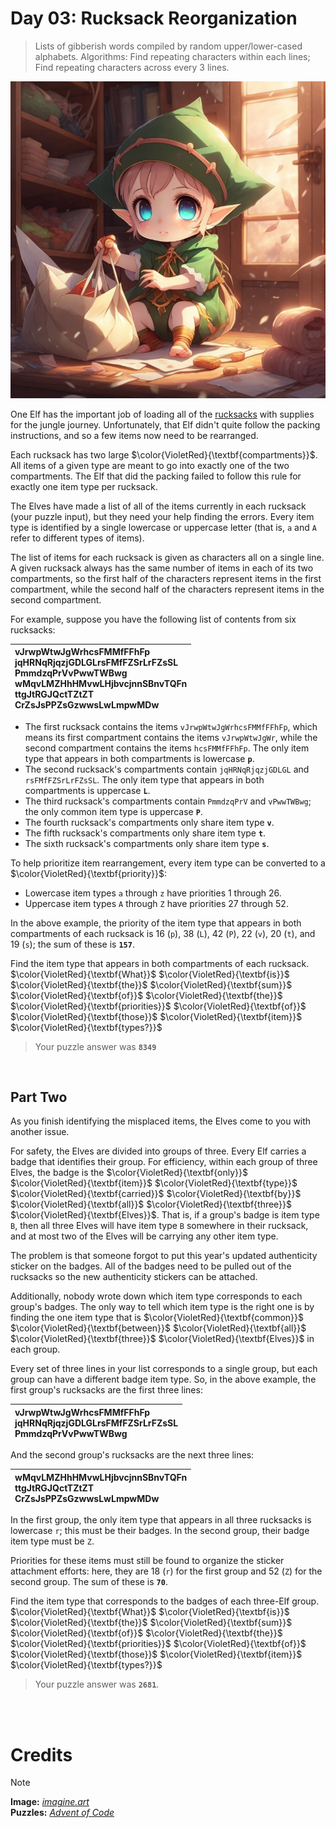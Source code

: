 # Day 03: Rucksack Reorganization
> Lists of gibberish words compiled by random upper/lower-cased alphabets. Algorithms: Find repeating characters within each lines; Find repeating characters across every 3 lines.
<img src=https://github.com/Kyros0718/Advent_of_Code/blob/main/Media/baby%20elf%20putting%20items%20in%20bag.png>

One Elf has the important job of loading all of the [rucksacks](https://en.wikipedia.org/wiki/Backpack) with supplies for the jungle journey. Unfortunately, that Elf didn't quite follow the packing instructions, and so a few items now need to be rearranged.

Each rucksack has two large $\color{VioletRed}{\textbf{compartments}}$. All items of a given type are meant to go into exactly one of the two compartments. The Elf that did the packing failed to follow this rule for exactly one item type per rucksack.

The Elves have made a list of all of the items currently in each rucksack (your puzzle input), but they need your help finding the errors. Every item type is identified by a single lowercase or uppercase letter (that is, `a` and `A` refer to different types of items).

The list of items for each rucksack is given as characters all on a single line. A given rucksack always has the same number of items in each of its two compartments, so the first half of the characters represent items in the first compartment, while the second half of the characters represent items in the second compartment.

For example, suppose you have the following list of contents from six rucksacks:

| vJrwpWtwJgWrhcsFMMfFFhFp<br>jqHRNqRjqzjGDLGLrsFMfFZSrLrFZsSL<br>PmmdzqPrVvPwwTWBwg<br>wMqvLMZHhHMvwLHjbvcjnnSBnvTQFn<br>ttgJtRGJQctTZtZT<br>CrZsJsPPZsGzwwsLwLmpwMDw |
| :--- |

- The first rucksack contains the items `vJrwpWtwJgWrhcsFMMfFFhFp`, which means its first compartment contains the items `vJrwpWtwJgWr`, while the second compartment contains the items `hcsFMMfFFhFp`. The only item type that appears in both compartments is lowercase **`p`**.
- The second rucksack's compartments contain `jqHRNqRjqzjGDLGL` and `rsFMfFZSrLrFZsSL`. The only item type that appears in both compartments is uppercase **`L`**.
- The third rucksack's compartments contain `PmmdzqPrV` and `vPwwTWBwg`; the only common item type is uppercase **`P`**.
- The fourth rucksack's compartments only share item type **`v`**.
- The fifth rucksack's compartments only share item type **`t`**.
- The sixth rucksack's compartments only share item type **`s`**.

To help prioritize item rearrangement, every item type can be converted to a $\color{VioletRed}{\textbf{priority}}$:

- Lowercase item types `a` through `z` have priorities 1 through 26.
- Uppercase item types `A` through `Z` have priorities 27 through 52.

In the above example, the priority of the item type that appears in both compartments of each rucksack is 16 (`p`), 38 (`L`), 42 (`P`), 22 (`v`), 20 (`t`), and 19 (`s`); the sum of these is **`157`**.

Find the item type that appears in both compartments of each rucksack. $\color{VioletRed}{\textbf{What}}$ $\color{VioletRed}{\textbf{is}}$ $\color{VioletRed}{\textbf{the}}$ $\color{VioletRed}{\textbf{sum}}$ $\color{VioletRed}{\textbf{of}}$ $\color{VioletRed}{\textbf{the}}$ $\color{VioletRed}{\textbf{priorities}}$ $\color{VioletRed}{\textbf{of}}$ $\color{VioletRed}{\textbf{those}}$ $\color{VioletRed}{\textbf{item}}$ $\color{VioletRed}{\textbf{types?}}$

> Your puzzle answer was **`8349`**

<br>

##  Part Two
As you finish identifying the misplaced items, the Elves come to you with another issue.

For safety, the Elves are divided into groups of three. Every Elf carries a badge that identifies their group. For efficiency, within each group of three Elves, the badge is the $\color{VioletRed}{\textbf{only}}$ $\color{VioletRed}{\textbf{item}}$ $\color{VioletRed}{\textbf{type}}$ $\color{VioletRed}{\textbf{carried}}$ $\color{VioletRed}{\textbf{by}}$ $\color{VioletRed}{\textbf{all}}$ $\color{VioletRed}{\textbf{three}}$ $\color{VioletRed}{\textbf{Elves}}$. That is, if a group's badge is item type `B`, then all three Elves will have item type `B` somewhere in their rucksack, and at most two of the Elves will be carrying any other item type.

The problem is that someone forgot to put this year's updated authenticity sticker on the badges. All of the badges need to be pulled out of the rucksacks so the new authenticity stickers can be attached.

Additionally, nobody wrote down which item type corresponds to each group's badges. The only way to tell which item type is the right one is by finding the one item type that is $\color{VioletRed}{\textbf{common}}$ $\color{VioletRed}{\textbf{between}}$ $\color{VioletRed}{\textbf{all}}$ $\color{VioletRed}{\textbf{three}}$ $\color{VioletRed}{\textbf{Elves}}$ in each group.

Every set of three lines in your list corresponds to a single group, but each group can have a different badge item type. So, in the above example, the first group's rucksacks are the first three lines:

| vJrwpWtwJgWrhcsFMMfFFhFp<br>jqHRNqRjqzjGDLGLrsFMfFZSrLrFZsSL<br>PmmdzqPrVvPwwTWBwg |
| :--- |

And the second group's rucksacks are the next three lines:

| wMqvLMZHhHMvwLHjbvcjnnSBnvTQFn<br>ttgJtRGJQctTZtZT<br>CrZsJsPPZsGzwwsLwLmpwMDw |
| :--- |

In the first group, the only item type that appears in all three rucksacks is lowercase `r`; this must be their badges. In the second group, their badge item type must be `Z`.

Priorities for these items must still be found to organize the sticker attachment efforts: here, they are 18 (`r`) for the first group and 52 (`Z`) for the second group. The sum of these is **`70`**.

Find the item type that corresponds to the badges of each three-Elf group. $\color{VioletRed}{\textbf{What}}$ $\color{VioletRed}{\textbf{is}}$ $\color{VioletRed}{\textbf{the}}$ $\color{VioletRed}{\textbf{sum}}$ $\color{VioletRed}{\textbf{of}}$ $\color{VioletRed}{\textbf{the}}$ $\color{VioletRed}{\textbf{priorities}}$ $\color{VioletRed}{\textbf{of}}$ $\color{VioletRed}{\textbf{those}}$ $\color{VioletRed}{\textbf{item}}$ $\color{VioletRed}{\textbf{types?}}$

> Your puzzle answer was **`2681`**.

<br>
<br>

# Credits

> [!NOTE]  
> **Image:** [_imagine.art_](https://www.imagine.art/)<br>
> **Puzzles:** [_Advent of Code_](https://adventofcode.com/)




